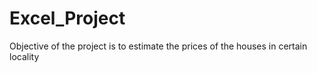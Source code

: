 # Excel_Project
Objective of the project is to estimate the prices of the houses in certain locality
